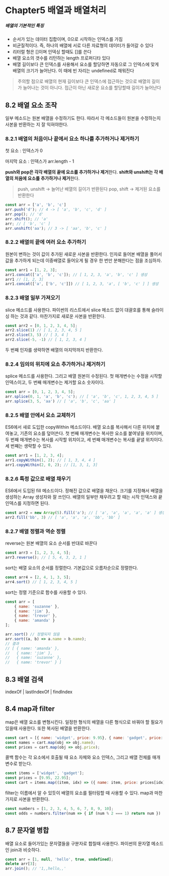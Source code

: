 # Chapter5 배열과 배열처리

##### 배열의 기본적인 특징

* 순서가 있는 데이터 집합이며, 0으로 시작하는 인덱스를 가짐
* 비균질적이다. 즉, 하나의 배열에 서로 다른 자료형의 데이터가 들어갈 수 있다
* 리터럴 형은 []이며 인덱싱 할때도 []를 쓴다
* 배열 요소의 갯수를 리턴하는 length 프로퍼디타 있다
* 배열 길이보다 큰 인덱스를 사용해서 요소를 할당하면 자동으로 그 인덱스에 맞게 배열의 크기가 늘어난다. 이 때에 빈 자리는 undefined로 채워진다

> 주의할 점으로 배열의 현재 길이보다 큰 인덱스에 접근하는 것으로 배열의 길이가 늘어나는 것이 아니다. 접근이 아닌 새로운 요소를 할당할때 길이가 늘어난다

## 8.2 배열 요소 조작

일부 메소드는 원본 배열을 수정하기도 한다. 따라서 각 메소드들이 원본을 수정하는지 사본을 반환하는 지 잘 익혀야한다.

### 8.2.1 배열의 처음이나 끝에서 요소 하나를 추가하거나 제거하기

첫 요소 : 인덱스가 0

마지막 요소 : 인덱스가 arr.length - 1

**push와 pop은 각각 배열의 끝에 요소를 추가하거나 제거**한다. **shift와 unshift는 각 배열의 처음에 요소를 추가하거나 제거**한다.

> push, unshift -> 늘어난 배열의 길이가 반환된다
> pop, shift -> 제거된 요소를 반환한다

~~~javascript
const arr = ['a', 'b', 'c']
arr.push('d'); // 4 -> [ 'a', 'b', 'c', 'd' ]
arr.pop(); // 'd'
arr.shift(); // 'a'
arr; // [ 'b', 'c' ]
arr.unshift('aa'); // 3 -> [ 'aa', 'b', 'c' ]
~~~

### 8.2.2 배열의 끝에 여러 요소 추가하기

원본이 변하는 것이 값이 추가된 새로운 사본을 반환한다. 인자로 들어본 배열을 풀어서 값을 추가하게 되는데 이중배열로 들어오게 될 경우 한 번만 분해한다는 점을 조심하자.

~~~javascript
const arr1 = [1, 2, 3];
arr1.concat(['a', 'b', 'c']); // [ 1, 2, 3, 'a', 'b', 'c' ] 생성
arr1 // [1, 2, 3]
arr1.concat(['a', ['b', 'c']]) // [ 1, 2, 3, 'a', [ 'b', 'c' ] ] 생성
~~~

### 8.2.3 배열 일부 가져오기

slice 메소드를 사용한다. 파이썬의 리스트에서 slice 메소드 없이 대괄호를 통해 슬라이싱 하는 것과 같다. 마찬가지로 새로운 사본을 반환한다.

~~~javascript
const arr2 = [0, 1, 2, 3, 4, 5];
arr2.slice(1) // [ 1, 2, 3, 4, 5 ]
arr2.slice(3, 5) // [ 3, 4 ]
arr2.slice(-5, -1) // [ 1, 2, 3, 4 ]
~~~

두 번째 인자를 생략하면 배열의 마지막까지 반환한다.

### 8.2.4 임의의 위치에 요소 추가하거나 제거하기

splice 메소드를 사용한다. 그리고 배열 원본이 수정된다. 첫 매개변수는 수정을 시작할 인덱스이고, 두 번째 매개변수는 제거할 요소 숫자이다.

~~~javascript
const arr = [0, 1, 2, 3, 4, 5];
arr.splice(0, 1, 'a', 'b', 'c'); // [ 'a', 'b', 'c', 1, 2, 3, 4, 5 ]
arr.splice(3, 5, 'aa') // [ 'a', 'b', 'c', 'aa' ]
~~~

### 8.2.5 배열 안에서 요소 교체하기

ES6에서 새로 도입한 copyWithin 메소드이다. 배열 요소를 복사해서 다른 위치에 붙여놓고, 기존의 요소를 덮어쓴다. 첫 번째 매개변수는 복사한 요소를 붙여넣을 위치이며, 두 번째 매개변수는 복사를 시작할 위치이고, 세 번째 매개변수는 복사를 끝낼 위치이다. 세 번째는 생략할 수 있다. 

~~~javascript
const arr1 = [1, 2, 3, 4];
arr1.copyWithin(1, 2); // [ 1, 3, 4, 4 ]
arr1.copyWithin(2, 0, 2); // [1, 3, 1, 3]
~~~

### 8.2.6 특정 값으로 배열 채우기

ES6에서 도입된 fill 메소드이다. 정해진 값으로 배열을 채운다. 크기를 지정해서 배열을 생성하는 Array 생성자와 잘 쓰인다. 배열의 일부만 채우려고 할 때는 시작 인덱스와 끝 인덱스를 지정하면 된다.

~~~javascript
const arr2 = new Array(5).fill('a'); // [ 'a', 'a', 'a', 'a', 'a' ] 생성
arr2.fill('bb', 3) // [ 'a', 'a', 'a', 'bb', 'bb' ]
~~~

### 8.2.7 배열 정렬과 역순 정렬

reverse는 원본 배열의 요소 순서를 반대로 바꾼다

~~~javascript
const arr3 = [1, 2, 3, 4, 5];
arr3.reverse(); // [ 5, 4, 3, 2, 1 ]
~~~

sort는 배열 요소의 순서를 정렬한다. 기본값으로 오름차순으로 정렬한다.

~~~javascript
const arr4 = [2, 4, 1, 3, 5];
arr4.sort() // [ 1, 2, 3, 4, 5 ]
~~~

sort는 정렬 기준으로 함수를 사용할 수 있다.

~~~javascript
const arr = [
    { name: 'suzanne' },
    { name: 'jim' }, 
    { name: 'trevor' },
    { name: 'amanda' }
];

arr.sort() // 정렬되지 않음
arr.sort((a, b) => a.name > b.name);
// 결과
// [ { name: 'amanda' },
//   { name: 'jim' },
//   { name: 'suzanne' },
//   { name: 'trevor' } ]
~~~

## 8.3 배열 검색

indexOf | lastIndexOf | findIndex

## 8.4 map과 filter

map은 배열 요소를 변형시킨다. 일정한 형식의 배열을 다른 형식으로 바꿔야 할 필요가 있을때 사용한다. 또한 복사된 배열을 반환한다.

~~~javascript
const cart = [{ name: 'widget', price: 9.95}, { name: 'gadget', price: 22.95 }];
const names = cart.map(obj => obj.name);
const prices = cart.map(obj => obj.price);
~~~

콜백 함수는 각 요소에서 호출될 때 요소 자체와 요소 인덱스, 그리고 배열 전체를 매개변수로 받는다.

~~~javascript
const items = ['widget', 'gadget'];
const prices = [9.95, 22.95];
const cart = items.map((item, idx) => ({ name: item, price: prices[idx] }));
~~~

filter는 이름에서 알 수 있듯이 배열의 요소를 필터링할 때 사용할 수 있다. map과 마찬가지로 사본을 반환한다.

~~~javascript
const numbers = [1, 2, 3, 4, 5, 6, 7, 8, 9, 10];
const odds = numbers.filter(num => { if (num % 2 === 1) return num })
~~~

## 8.7 문자열 병합

배열 요소로 들어가있는 문자열들을 구분자로 합칠때 사용한다. 파이썬의 문자열 메소드인  join과 비슷하다.

~~~javascript
const arr = [1, null, 'hello', true, undefined];
delete arr[3];
arr.join(); // '1,,hello,,'
~~~
